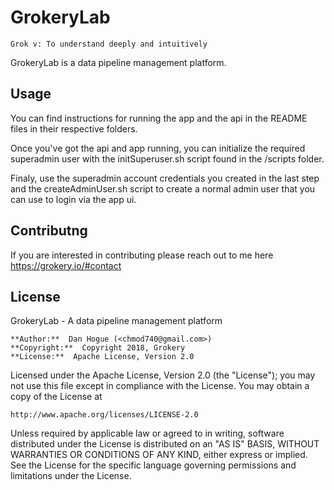 # GrokeryLab

    Grok v: To understand deeply and intuitively

GrokeryLab is a data pipeline management platform.


## Usage

You can find instructions for running the app and the api in the README files in their respective folders.

Once you've got the api and app running, you can initialize the required superadmin user with the initSuperuser.sh script found in the /scripts folder.

Finaly, use the superadmin account credentials you created in the last step and the createAdminUser.sh script to create a normal admin user that you can use to login via the app ui. 


## Contributng

If you are interested in contributing please reach out to me here https://grokery.io/#contact


## License

GrokeryLab - A data pipeline management platform

    **Author:**  Dan Hogue (<chmod740@gmail.com>)
    **Copyright:**  Copyright 2018, Grokery
    **License:**  Apache License, Version 2.0

Licensed under the Apache License, Version 2.0 (the "License");
you may not use this file except in compliance with the License.
You may obtain a copy of the License at

    http://www.apache.org/licenses/LICENSE-2.0

Unless required by applicable law or agreed to in writing, software
distributed under the License is distributed on an "AS IS" BASIS,
WITHOUT WARRANTIES OR CONDITIONS OF ANY KIND, either express or implied.
See the License for the specific language governing permissions and
limitations under the License.
